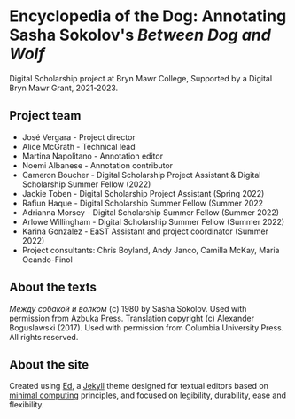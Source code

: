 # Encyclopedia of the Dog: Annotating Sasha Sokolov's *Between Dog and Wolf*

Digital Scholarship project at Bryn Mawr College, Supported by a Digital Bryn Mawr Grant, 2021-2023. 

## Project team

- José Vergara - Project director
- Alice McGrath - Technical lead
- Martina Napolitano - Annotation editor
- Noemi Albanese - Annotation contributor
- Cameron Boucher - Digital Scholarship Project Assistant & Digital Scholarship Summer Fellow (2022)
- Jackie Toben - Digital Scholarship Project Assistant (Spring 2022)
- Rafiun Haque - Digital Scholarship Summer Fellow (Summer 2022
- Adrianna Morsey - Digital Scholarship Summer Fellow (Summer 2022)
- Arlowe Willingham - Digital Scholarship Summer Fellow (Summer 2022)
- Karina Gonzalez - EaST Assistant and project coordinator (Summer 2022)
- Project consultants: Chris Boyland, Andy Janco, Camilla McKay, Maria Ocando-Finol

## About the texts

*Между собакой и волком* (c) 1980 by Sasha Sokolov. Used with permission from Azbuka Press.
Translation copyright (c) Alexander Boguslawski (2017). Used with permission from Columbia University Press. 
All rights reserved.

## About the site

Created using [Ed](https://minicomp.github.io/ed/), a [Jekyll](https://jekyllrb.com/) theme designed for textual editors based on
[minimal computing](http://go-dh.github.io/mincomp/) principles, and focused on legibility,
durability, ease and flexibility.


